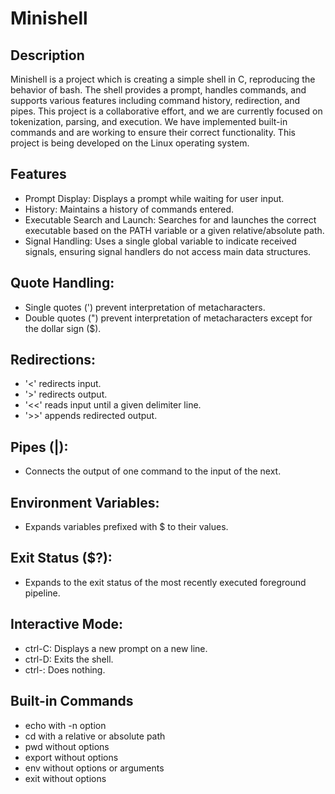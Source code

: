 # Minishell

## Description

Minishell is a project which is creating a simple shell in C, reproducing the behavior of bash. The shell provides a prompt, handles commands, and supports various features including command history, redirection, and pipes. This project is a collaborative effort, and we are currently focused on tokenization, parsing, and execution. We have implemented built-in commands and are working to ensure their correct functionality.
This project is being developed on the Linux operating system.

## Features

- Prompt Display: Displays a prompt while waiting for user input.
- History: Maintains a history of commands entered.
- Executable Search and Launch: Searches for and launches the correct executable based on the PATH variable or a given relative/absolute path.
- Signal Handling: Uses a single global variable to indicate received signals, ensuring signal handlers do not access main data structures.

## Quote Handling:

- Single quotes (') prevent interpretation of metacharacters.
- Double quotes (") prevent interpretation of metacharacters except for the dollar sign ($).

## Redirections:

- '<' redirects input.
- '>' redirects output.
- '<<' reads input until a given delimiter line.
- '>>' appends redirected output.

## Pipes (|):

- Connects the output of one command to the input of the next.

## Environment Variables:

- Expands variables prefixed with $ to their values.

## Exit Status ($?):

- Expands to the exit status of the most recently executed foreground pipeline.

## Interactive Mode:

- ctrl-C: Displays a new prompt on a new line.
- ctrl-D: Exits the shell.
- ctrl-\: Does nothing.

## Built-in Commands

- echo with -n option
- cd with a relative or absolute path
- pwd without options
- export without options
- env without options or arguments
- exit without options
